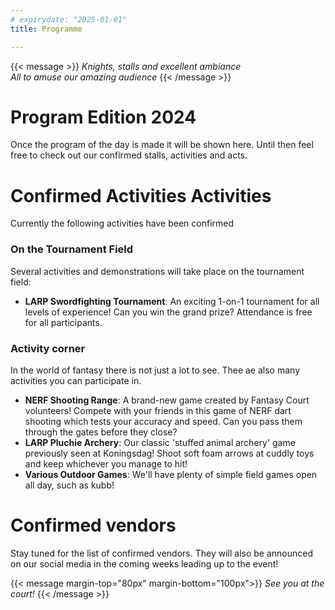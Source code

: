 ```yaml
---
# expirydate: "2025-01-01"
title: Programme

---
```


{{< message >}}
 _Knights, stalls and excellent ambiance_\
_All to amuse our amazing audience_
{{< /message >}}

# Program Edition 2024
Once the program of the day is made it will be shown here. Until then feel free to check out our confirmed stalls, activities and acts.


# Confirmed Activities Activities

Currently the following activities have been confirmed

### On the Tournament Field
Several activities and demonstrations will  take place on the tournament field:
- **LARP Swordfighting Tournament**: An exciting 1-on-1 tournament for all levels of experience! Can you win the grand prize? Attendance is free for all participants.

### Activity corner
In the world of fantasy there is not just a lot to see. Thee ae also many activities you can participate in.
- **NERF Shooting Range**: A brand-new game created by Fantasy Court volunteers! Compete with your friends in this game of NERF dart shooting which tests your accuracy and speed. Can you pass them through the gates before they close?
- **LARP Pluchie Archery**: Our classic 'stuffed animal archery' game previously seen at Koningsdag! Shoot soft foam arrows at cuddly toys and keep whichever you manage to hit!
- **Various Outdoor Games**: We'll have plenty of simple field games open all day, such as kubb!


# Confirmed vendors
<!-- Currently the vendor applications are open. You can find more information on the [vendor page]({{< ref "/standhouders" >}}).

Once we have confirmed vendors you can find them here. -->
Stay tuned for the list of confirmed vendors. They will also be announced on our social media in the coming weeks leading up to the event!
<!-- [TO DO: vendor list] -->

{{< message margin-top="80px" margin-bottom="100px">}}
_See you at the court!_
{{< /message >}}

